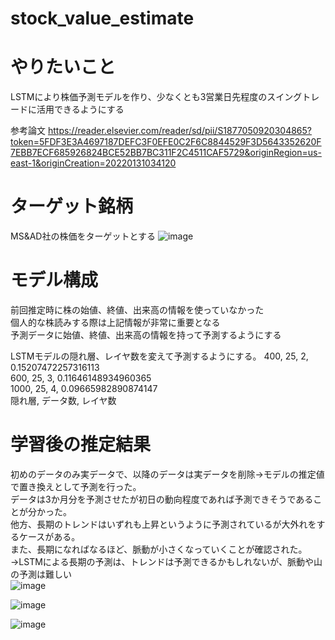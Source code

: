# stock_value_estimate
# やりたいこと
LSTMにより株価予測モデルを作り、少なくとも3営業日先程度のスイングトレードに活用できるようにする

参考論文
https://reader.elsevier.com/reader/sd/pii/S1877050920304865?token=5FDF3E3A4697187DEFC3F0EFE0C2F6C8844529F3D5643352620F7EBB7ECF685926824BCE52BB7BC311F2C4511CAF5729&originRegion=us-east-1&originCreation=20220131034120


# ターゲット銘柄
MS&AD社の株価をターゲットとする
![image](https://github.com/Shinichi0713/stock_value_estimate/assets/61480734/b842a2bd-12bf-4728-a117-1ff155a63d1c)

# モデル構成
前回推定時に株の始値、終値、出来高の情報を使っていなかった<br>
個人的な株読みする際は上記情報が非常に重要となる<br>
予測データに始値、終値、出来高の情報を持って予測するようにする<br>

LSTMモデルの隠れ層、レイヤ数を変えて予測するようにする。
400, 25, 2, 0.15207472257316113<br>
600, 25, 3, 0.11646148934960365<br>
1000, 25, 4, 0.09665982890874147<br>
隠れ層, データ数, レイヤ数


# 学習後の推定結果
初めのデータのみ実データで、以降のデータは実データを削除→モデルの推定値で置き換えとして予測を行った。<br>
データは3か月分を予測させたが初日の動向程度であれば予測できそうであることが分かった。<br>
他方、長期のトレンドはいずれも上昇というように予測されているが大外れをするケースがある。<br>
また、長期になればなるほど、脈動が小さくなっていくことが確認された。<br>
→LSTMによる長期の予測は、トレンドは予測できるかもしれないが、脈動や山の予測は難しい<br>
![image](https://github.com/Shinichi0713/stock_value_estimate/assets/61480734/85b02fc3-cca6-4599-b1a1-fe7ac9e76a8b)

![image](https://github.com/Shinichi0713/stock_value_estimate/assets/61480734/deada9f7-26f6-4cf9-8a94-7a04fac107a0)

![image](https://github.com/Shinichi0713/stock_value_estimate/assets/61480734/3d4ad251-507c-49a7-bd48-238a4b0ce990)
